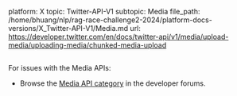 platform: X
topic: Twitter-API-V1
subtopic: Media
file_path: /home/bhuang/nlp/rag-race-challenge2-2024/platform-docs-versions/X_Twitter-API-V1/Media.md
url: https://developer.twitter.com/en/docs/twitter-api/v1/media/upload-media/uploading-media/chunked-media-upload

## 

For issues with the Media APIs:

* Browse the [Media API category](https://twittercommunity.com/c/twitter-api/media-apis/) in the developer forums.